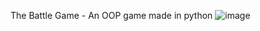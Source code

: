 The Battle Game - An OOP game made in python ![image](https://user-images.githubusercontent.com/59420366/180210302-f9114a4a-acdd-4149-af6d-33b505b7685d.png)

